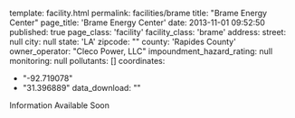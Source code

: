 template: facility.html
permalink: facilities/brame
title: "Brame Energy Center"
page_title: 'Brame Energy Center'
date: 2013-11-01 09:52:50
published: true
page_class: 'facility'
facility_class: 'brame'
address: 
  street: null
  city: null
  state: 'LA'
  zipcode: ""
  county: 'Rapides County'
owner_operator: "Cleco Power, LLC"
impoundment_hazard_rating: null
monitoring: null
pollutants: []
coordinates: 
  - "-92.719078"
  - "31.396889"
data_download: ""

Information Available Soon